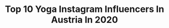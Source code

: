 ---
title: Top 10 Yoga Instagram Influencers In Austria In 2020
description: >-
  Find top yoga Instagram influencers in Austria in 2020. Most popular hashtags: #yoga #yogainspiration #yogapractice #wirbleibenzuhause.
platform: Instagram
profiles:
  - username: "yoga_lanie"
    fullname: >-
      Yoga - Lanie
    location: "Austria"
    followers: 3077
    engagement: 4848
    commentsToLikes: 0.284632
    id: ck5zofvkpqh5h0i14f56w5txw
    verified: false
    hashtags: "#yogamitmady, #forsthofalm, #split, #yogagirl"
  - username: "marcelclementiyoga"
    fullname: >-
      MARCEL CLEMENTI
    location: "Austria"
    followers: 54216
    engagement: 336
    commentsToLikes: 0.043328
    id: ck14i7pxie23q0i19xd2ysa1d
    verified: false
    hashtags: ""
  - username: "leonie_rachel"
    fullname: >-
      Leonie-Rachel | Self Love Blog
    location: "Austria"
    followers: 26568
    engagement: 190
    commentsToLikes: 0.069682
    id: ck5hfpkufyo0o0i11y78hoxge
    verified: false
    hashtags: "#narzisstischermissbrauch, #calmnessofmind, #yogajourney, #dogsofinstagram"
  - username: "zgung"
    fullname: >-
      Lenka Minarik 🧘‍♀️🐈
    location: "Austria"
    followers: 105573
    engagement: 196
    commentsToLikes: 0.023282
    id: ck5q6bb9mwpde0i11cbsfnfff
    verified: false
    hashtags: "#yogimoves, #backbends, #yogaflow, #upwardbowpose"
  - username: "isytravelyogi"
    fullname: >-
      ISY ✈︎ 💜Travelblogger|🇩🇪
    location: "Austria"
    followers: 13240
    engagement: 580
    commentsToLikes: 0.156069
    id: ck8szqt2ypde10j78rhqzcni5
    verified: false
    hashtags: "#globetrotter, #dronephotography, #theworldisbeautiful, #yucatanmexico"
  - username: "nataliealisonofficial"
    fullname: >-
      Natalie Alison
    location: "Austria"
    followers: 6436
    engagement: 376
    commentsToLikes: 0.042395
    id: ck14j1c4qi4vm0i19qgspl9q2
    verified: false
    hashtags: "#santamonica, #wirbleibenzuhause, #toypoodle, #fun"
  - username: "rebeccachelbea"
    fullname: >-
      ⋒ Conscious Content Creator ⋒
    location: "Austria"
    followers: 25972
    engagement: 1077
    commentsToLikes: 0.037364
    id: ck6tu7briepxl0j719z690fyo
    verified: false
    hashtags: "#balidaily, #coronavirus, #nachhaltigleben, #vanlifers"
  - username: "dielaulis"
    fullname: >-
      Lisa & Laurin
    location: "Austria"
    followers: 12726
    engagement: 601
    commentsToLikes: 0.066366
    id: ck5zxmy0s8b5g0i14n4lhksd4
    verified: false
    hashtags: "#babypflege, #liebe, #heilung, #magic"
  - username: "23timezones"
    fullname: >-
      FAMILY • TRAVEL • HAPPINESS
    location: "Austria"
    followers: 19894
    engagement: 301
    commentsToLikes: 0.066734
    id: ck5zvpycn4p8s0i14iommbb4m
    verified: false
    hashtags: "#instadaily, #dogfitness, #instapassport, #igtravel"
  - username: "michellestaudenherz"
    fullname: >-
      𝑀𝒾𝒸𝒽𝑒𝓁𝓁𝑒 ☼
    location: "Austria"
    followers: 15755
    engagement: 669
    commentsToLikes: 0.169150
    id: ck136krb56zkx0i1909lteccd
    verified: false
    hashtags: "#onziegear, #inflexibleyogis, #yogaliebe, #blackrollathome"
---